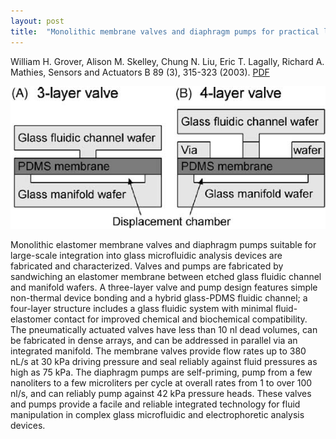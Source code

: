 ```yaml
---
layout: post
title:  "Monolithic membrane valves and diaphragm pumps for practical large-scale integration into glass microfluidic devices"
---
```


William H. Grover, Alison M. Skelley, Chung N. Liu, Eric T. Lagally, Richard A. Mathies, Sensors and Actuators B 89 (3), 315-323 (2003).  [PDF](/assets/monolithic-membrane-valves.pdf)

<img src="/assets/monolithic-membrane-valves.png">

Monolithic elastomer membrane valves and diaphragm pumps suitable for large-scale integration into glass microfluidic analysis devices are fabricated and characterized. Valves and pumps are fabricated by sandwiching an elastomer membrane between etched glass fluidic channel and manifold wafers. A three-layer valve and pump design features simple non-thermal device bonding and a hybrid glass-PDMS fluidic channel; a four-layer structure includes a glass fluidic system with minimal fluid-elastomer contact for improved chemical and biochemical compatibility. The pneumatically actuated valves have less than 10 nl dead volumes, can be fabricated in dense arrays, and can be addressed in parallel via an integrated manifold. The membrane valves provide flow rates up to 380 nL/s at 30 kPa driving pressure and seal reliably against fluid pressures as high as 75 kPa. The diaphragm pumps are self-priming, pump from a few nanoliters to a few microliters per cycle at overall rates from 1 to over 100 nl/s, and can reliably pump against 42 kPa pressure heads. These valves and pumps provide a facile and reliable integrated technology for fluid manipulation in complex glass microfluidic and electrophoretic analysis devices.

